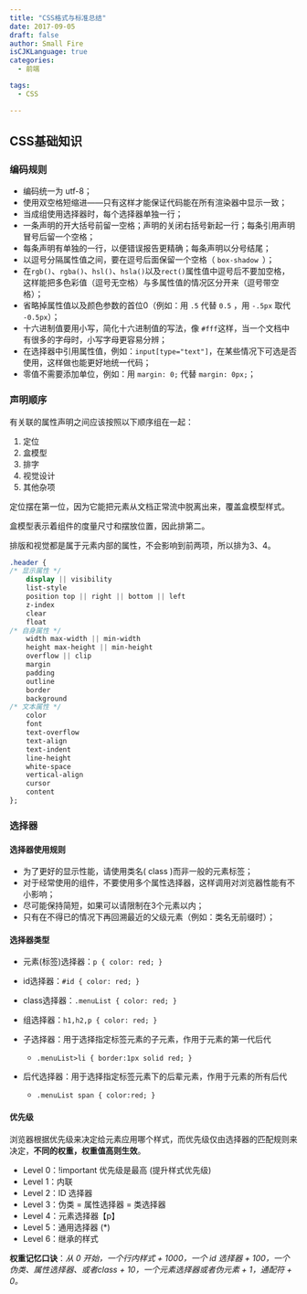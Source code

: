 ```yaml
---
title: "CSS格式与标准总结"
date: 2017-09-05
draft: false
author: Small Fire
isCJKLanguage: true
categories: 
  - 前端

tags: 
  - CSS

---
```


## CSS基础知识

### 编码规则

- 编码统一为 utf-8；
- 使用双空格短缩进——只有这样才能保证代码能在所有渲染器中显示一致；
- 当成组使用选择器时，每个选择器单独一行；
- 一条声明的开大括号前留一空格；声明的关闭右括号新起一行；每条引用声明冒号后留一个空格；
- 每条声明有单独的一行，以便错误报告更精确；每条声明以分号结尾；
- 以逗号分隔属性值之间，要在逗号后面保留一个空格（ `box-shadow `）；
- 在`rgb()`、`rgba()`、`hsl()`、`hsla()`以及`rect()`属性值中逗号后不要加空格，这样能把多色彩值（逗号无空格）与多属性值的情况区分开来（逗号带空格）；
- 省略掉属性值以及颜色参数的首位0（例如：用 `.5` 代替 `0.5` ，用 `-.5px` 取代 `-0.5px`）；
- 十六进制值要用小写，简化十六进制值的写法，像 `#fff`这样，当一个文档中有很多的字母时，小写字母更容易分辨；
- 在选择器中引用属性值，例如：`input[type="text"]`，在某些情况下可选是否使用，这样做也能更好地统一代码；
- 零值不需要添加单位，例如：用 `margin: 0;` 代替 `margin: 0px;`；

### 声明顺序

有关联的属性声明之间应该按照以下顺序组在一起：

1. 定位
2. 盒模型
3. 排字
4. 视觉设计
5. 其他杂项

定位摆在第一位，因为它能把元素从文档正常流中脱离出来，覆盖盒模型样式。

盒模型表示着组件的度量尺寸和摆放位置，因此排第二。

排版和视觉都是属于元素内部的属性，不会影响到前两项，所以排为3、4。

```CSS
.header {
/* 显示属性 */
    display || visibility
    list-style
    position top || right || bottom || left
    z-index
    clear
    float
/* 自身属性 */
    width max-width || min-width
    height max-height || min-height
    overflow || clip
    margin
    padding
    outline
    border
    background
/* 文本属性 */
    color
    font
    text-overflow
    text-align
    text-indent
    line-height
    white-space
    vertical-align
    cursor
    content
};
```

### 选择器

#### 选择器使用规则

- 为了更好的显示性能，请使用类名( class )而非一般的元素标签；
- 对于经常使用的组件，不要使用多个属性选择器，这样调用对浏览器性能有不小影响；
- 尽可能保持简短，如果可以请限制在3个元素以内；
- 只有在不得已的情况下再回溯最近的父级元素（例如：类名无前缀时）；

#### 选择器类型

- 元素(标签)选择器：`p { color: red; }`


- id选择器：`#id { color: red; }`


- class选择器：`.menuList { color: red; }`


- 组选择器：`h1,h2,p { color: red; }`

- 子选择器：用于选择指定标签元素的子元素，作用于元素的第一代后代
  -  `.menuList>li { border:1px solid red; }` 
- 后代选择器：用于选择指定标签元素下的后辈元素，作用于元素的所有后代
  - `.menuList span { color:red; }`

#### 优先级

浏览器根据优先级来决定给元素应用哪个样式，而优先级仅由选择器的匹配规则来决定，**不同的权重，权重值高则生效**。

- Level 0：!important 优先级是最高 (提升样式优先级) 
- Level 1：内联
- Level 2：ID 选择器
- Level 3：伪类 = 属性选择器 = 类选择器
- Level 4：元素选择器【p】
- Level 5：通用选择器 (*)
- Level 6：继承的样式

**权重记忆口诀**：*从 0 开始，一个行内样式 + 1000，一个 id 选择器 + 100，一个伪类、属性选择器、或者class + 10，一个元素选择器或者伪元素 + 1，通配符 + 0。*



